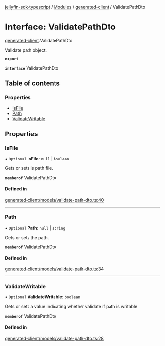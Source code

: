 [jellyfin-sdk-typescript](../README.md) / [Modules](../modules.md) / [generated-client](../modules/generated_client.md) / ValidatePathDto

# Interface: ValidatePathDto

[generated-client](../modules/generated_client.md).ValidatePathDto

Validate path object.

**`export`**

**`interface`** ValidatePathDto

## Table of contents

### Properties

- [IsFile](generated_client.ValidatePathDto.md#isfile)
- [Path](generated_client.ValidatePathDto.md#path)
- [ValidateWritable](generated_client.ValidatePathDto.md#validatewritable)

## Properties

### IsFile

• `Optional` **IsFile**: ``null`` \| `boolean`

Gets or sets is path file.

**`memberof`** ValidatePathDto

#### Defined in

[generated-client/models/validate-path-dto.ts:40](https://github.com/thornbill/jellyfin-sdk-typescript/blob/e4df7f8/src/generated-client/models/validate-path-dto.ts#L40)

___

### Path

• `Optional` **Path**: ``null`` \| `string`

Gets or sets the path.

**`memberof`** ValidatePathDto

#### Defined in

[generated-client/models/validate-path-dto.ts:34](https://github.com/thornbill/jellyfin-sdk-typescript/blob/e4df7f8/src/generated-client/models/validate-path-dto.ts#L34)

___

### ValidateWritable

• `Optional` **ValidateWritable**: `boolean`

Gets or sets a value indicating whether validate if path is writable.

**`memberof`** ValidatePathDto

#### Defined in

[generated-client/models/validate-path-dto.ts:28](https://github.com/thornbill/jellyfin-sdk-typescript/blob/e4df7f8/src/generated-client/models/validate-path-dto.ts#L28)
